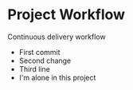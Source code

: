 # Project Workflow

Continuous delivery workflow

- First commit
- Second change
- Third line
- I'm alone in this project